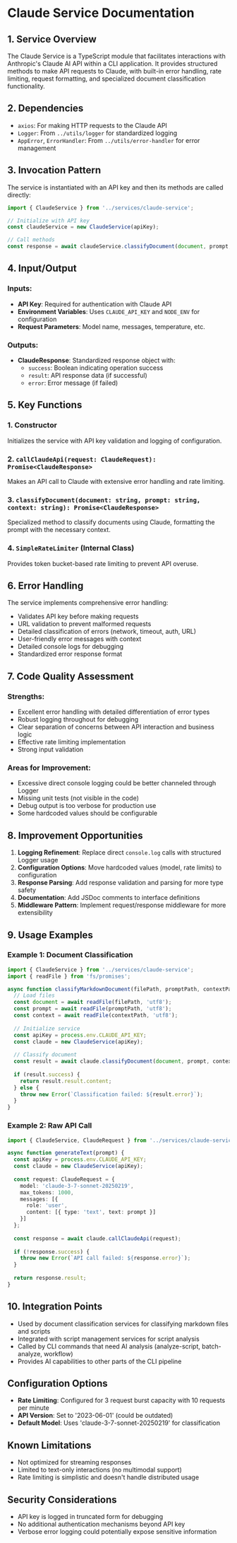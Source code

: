 # Claude Service Documentation

## 1. Service Overview
The Claude Service is a TypeScript module that facilitates interactions with Anthropic's Claude AI API within a CLI application. It provides structured methods to make API requests to Claude, with built-in error handling, rate limiting, request formatting, and specialized document classification functionality.

## 2. Dependencies
- `axios`: For making HTTP requests to the Claude API
- `Logger`: From `../utils/logger` for standardized logging
- `AppError`, `ErrorHandler`: From `../utils/error-handler` for error management

## 3. Invocation Pattern
The service is instantiated with an API key and then its methods are called directly:

```typescript
import { ClaudeService } from '../services/claude-service';

// Initialize with API key
const claudeService = new ClaudeService(apiKey);

// Call methods
const response = await claudeService.classifyDocument(document, prompt, context);
```

## 4. Input/Output

### Inputs:
- **API Key**: Required for authentication with Claude API
- **Environment Variables**: Uses `CLAUDE_API_KEY` and `NODE_ENV` for configuration
- **Request Parameters**: Model name, messages, temperature, etc.

### Outputs:
- **ClaudeResponse**: Standardized response object with:
  - `success`: Boolean indicating operation success
  - `result`: API response data (if successful)
  - `error`: Error message (if failed)

## 5. Key Functions

### 1. Constructor
Initializes the service with API key validation and logging of configuration.

### 2. `callClaudeApi(request: ClaudeRequest): Promise<ClaudeResponse>`
Makes an API call to Claude with extensive error handling and rate limiting.

### 3. `classifyDocument(document: string, prompt: string, context: string): Promise<ClaudeResponse>`
Specialized method to classify documents using Claude, formatting the prompt with the necessary context.

### 4. `SimpleRateLimiter` (Internal Class)
Provides token bucket-based rate limiting to prevent API overuse.

## 6. Error Handling
The service implements comprehensive error handling:

- Validates API key before making requests
- URL validation to prevent malformed requests
- Detailed classification of errors (network, timeout, auth, URL)
- User-friendly error messages with context
- Detailed console logs for debugging
- Standardized error response format

## 7. Code Quality Assessment

### Strengths:
- Excellent error handling with detailed differentiation of error types
- Robust logging throughout for debugging
- Clear separation of concerns between API interaction and business logic
- Effective rate limiting implementation
- Strong input validation

### Areas for Improvement:
- Excessive direct console logging could be better channeled through Logger
- Missing unit tests (not visible in the code)
- Debug output is too verbose for production use
- Some hardcoded values should be configurable

## 8. Improvement Opportunities

1. **Logging Refinement**: Replace direct `console.log` calls with structured Logger usage
2. **Configuration Options**: Move hardcoded values (model, rate limits) to configuration
3. **Response Parsing**: Add response validation and parsing for more type safety
4. **Documentation**: Add JSDoc comments to interface definitions
5. **Middleware Pattern**: Implement request/response middleware for more extensibility

## 9. Usage Examples

### Example 1: Document Classification
```typescript
import { ClaudeService } from '../services/claude-service';
import { readFile } from 'fs/promises';

async function classifyMarkdownDocument(filePath, promptPath, contextPath) {
  // Load files
  const document = await readFile(filePath, 'utf8');
  const prompt = await readFile(promptPath, 'utf8');
  const context = await readFile(contextPath, 'utf8');
  
  // Initialize service
  const apiKey = process.env.CLAUDE_API_KEY;
  const claude = new ClaudeService(apiKey);
  
  // Classify document
  const result = await claude.classifyDocument(document, prompt, context);
  
  if (result.success) {
    return result.result.content;
  } else {
    throw new Error(`Classification failed: ${result.error}`);
  }
}
```

### Example 2: Raw API Call
```typescript
import { ClaudeService, ClaudeRequest } from '../services/claude-service';

async function generateText(prompt) {
  const apiKey = process.env.CLAUDE_API_KEY;
  const claude = new ClaudeService(apiKey);
  
  const request: ClaudeRequest = {
    model: 'claude-3-7-sonnet-20250219',
    max_tokens: 1000,
    messages: [{
      role: 'user',
      content: [{ type: 'text', text: prompt }]
    }]
  };
  
  const response = await claude.callClaudeApi(request);
  
  if (!response.success) {
    throw new Error(`API call failed: ${response.error}`);
  }
  
  return response.result;
}
```

## 10. Integration Points
- Used by document classification services for classifying markdown files and scripts
- Integrated with script management services for script analysis
- Called by CLI commands that need AI analysis (analyze-script, batch-analyze, workflow)
- Provides AI capabilities to other parts of the CLI pipeline

## Configuration Options
- **Rate Limiting**: Configured for 3 request burst capacity with 10 requests per minute
- **API Version**: Set to '2023-06-01' (could be outdated)
- **Default Model**: Uses 'claude-3-7-sonnet-20250219' for classification

## Known Limitations
- Not optimized for streaming responses
- Limited to text-only interactions (no multimodal support)
- Rate limiting is simplistic and doesn't handle distributed usage

## Security Considerations
- API key is logged in truncated form for debugging
- No additional authentication mechanisms beyond API key
- Verbose error logging could potentially expose sensitive information